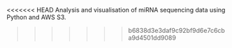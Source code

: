 <<<<<<< HEAD
Analysis and visualisation of miRNA sequencing data using Python and AWS S3.

>>>>>>> b6838d3e3daf9c92bf9d6e7c6cba9d4501dd9089
